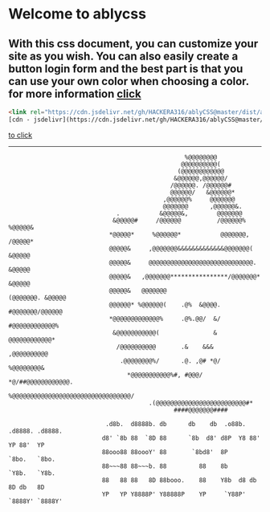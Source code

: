 # Welcome to ablycss
With this css document, you can customize your site as you wish. You can also easily create a button login form and the best part is that you can use your own color when choosing a color.
for more information [click](docs/docs.md)
----
```html
<link rel="https://cdn.jsdelivr.net/gh/HACKERA316/ablyCSS@master/dist/ablycss.scss" ><br>
[cdn - jsdelivr](https://cdn.jsdelivr.net/gh/HACKERA316/ablyCSS@master/dist/ablycss.scss);

```

[to click](https://hackera316.github.io/ablycss-cli)

---


                                                     %@@@@@@@@                                      
                                                    @@@@@@@@@@(                                     
                                                   (@@@@@@@@@@@@                                    
                                                  &@@@@@@,@@@@@@/                                   
                                                 /@@@@@@. /@@@@@@#                                  
                                                 @@@@@@/   &@@@@@@*                                 
                                               ,@@@@@@%     @@@@@@@                                 
                                               @@@@@@@      ,@@@@@@&.                               
                                  .           &@@@@@&,        @@@@@@@                               
                                 &@@@@@#     /@@@@@@          /@@@@@@%    %@@@@@&                   
                                *@@@@@*     %@@@@@@*           @@@@@@@,    /@@@@@*                  
                                @@@@@&     ,@@@@@@@&&&&&&&&&&&&&@@@@@@@(    &@@@@@                  
                                @@@@@&     @@@@@@@@@@@@@@@@@@@@@@@@@@@@@.   &@@@@@                  
                                @@@@@&   ,@@@@@@@****************/@@@@@@@*  &@@@@@                  
                                @@@@@&   @@@@@@@                  (@@@@@@@. &@@@@@                  
                                @@@@@@* %@@@@@@(    .@%  &@@@@.    #@@@@@@@/@@@@@@                  
                                *@@@@@@@@@@@@@%     .@%.@@/  &/     #@@@@@@@@@@@@%                  
                                 &@@@@@@@@@@@(               &       @@@@@@@@@@@@*                  
                                  /@@@@@@@@@@       .&    &&&        ,@@@@@@@@@@                    
                                   .@@@@@@@@%/      .@. ,@# *@/      %@@@@@@@@&                     
                                     *@@@@@@@@@@@%#, #@@@/  *@/##@@@@@@@@@@@@.                      
                                        %@@@@@@@@@@@@@@@@@@@@@@@@@@@@@@@@@/                         
                                           .(@@@@@@@@@@@@@@@@@@@@@@@@@#*                            
                                                  ####@@@@@@@####   

                               .d8b.  d8888b. db      db    db  .o88b. .d8888. .d8888.
                              d8' `8b 88  `8D 88      `8b  d8' d8P  Y8 88'  YP 88'  YP
                              88ooo88 88oooY' 88       `8bd8'  8P      `8bo.   `8bo.  
                              88~~~88 88~~~b. 88         88    8b        `Y8b.   `Y8b.
                              88   88 88   8D 88booo.    88    Y8b  d8 db   8D db   8D
                              YP   YP Y8888P' Y88888P    YP     `Y88P' `8888Y' `8888Y'
